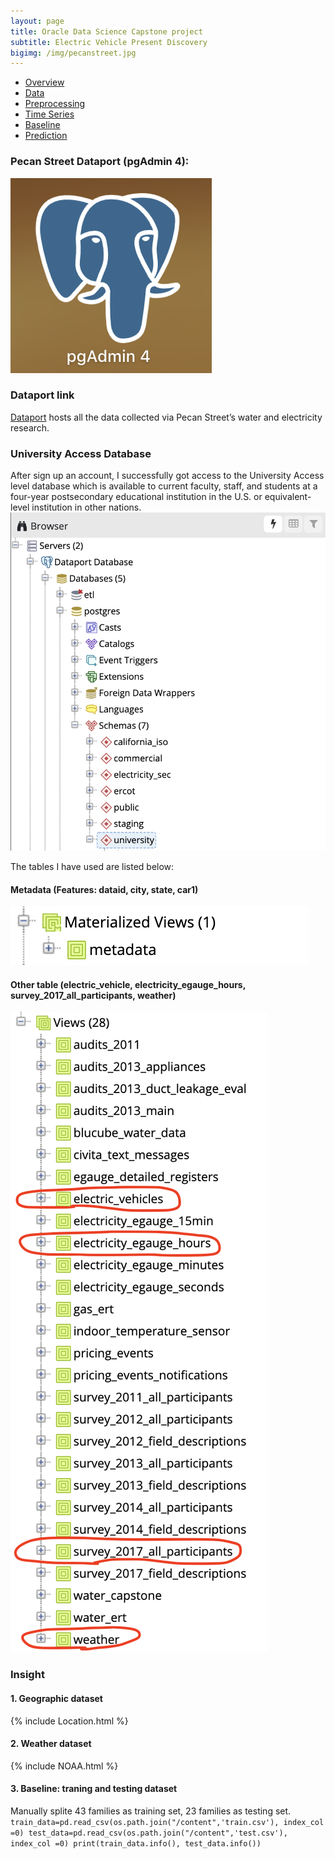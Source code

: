 ```yaml
---
layout: page
title: Oracle Data Science Capstone project
subtitle: Electric Vehicle Present Discovery
bigimg: /img/pecanstreet.jpg
---
```


   <link rel="stylesheet" type="text/css" href="css/main.css" />

   <div id= "main">
		<div id="menubar">
			<ul id="menu">
			    <li><a href="https://monarch2018.github.io/ev_prediction/index.html">Overview</a></li>
			    <li class = "selected"><a href="https://monarch2018.github.io/ev_prediction/data/">Data</a></li>
			    <li><a href="https://monarch2018.github.io/ev_prediction/preprocessing/">Preprocessing</a></li>
			    <li><a href="https://monarch2018.github.io/ev_prediction/timeseries/">Time Series</a></li>
			    <li><a href="https://monarch2018.github.io/ev_prediction/baseline/">Baseline</a></li>
			    <li><a href="https://monarch2018.github.io/ev_prediction/prediction/">Prediction</a></li>
			</ul>
		</div>
	
   </div>

### Pecan Street Dataport (pgAdmin 4):

![pgAdmin4](/img/pgAdmin4.png#pgAdmin4)


### Dataport link

[Dataport](https://dataport.cloud/) hosts all the data collected via Pecan Street’s water and electricity research.

### University Access Database 
After sign up an account, I successfully got access to the University Access level database which is available to current faculty, staff, and students at a four-year postsecondary educational institution in the U.S. or equivalent-level institution in other nations. 
![university](/img/university.png#university)

The tables I have used are listed below:

#### Metadata (Features: dataid, city, state, car1) 
![metadata](/img/metadata.png#metadata)

#### Other table (electric_vehicle, electricity_egauge_hours, survey_2017_all_participants, weather) 
![list](/img/list.png#list)


### Insight
#### 1. Geographic dataset
{% include Location.html %}

#### 2. Weather dataset
{% include NOAA.html %}

#### 3. Baseline: traning and testing dataset
Manually splite 43 families as training set, 23 families as testing set.
	```
	train_data=pd.read_csv(os.path.join("/content",'train.csv'), index_col =0)
	test_data=pd.read_csv(os.path.join("/content",'test.csv'), index_col =0)
	print(train_data.info(), test_data.info())
	```
	

